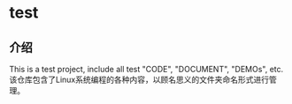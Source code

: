 # test

## 介绍

This is a test project, include all test "CODE", "DOCUMENT", "DEMOs", etc.
该仓库包含了Linux系统编程的各种内容，以顾名思义的文件夹命名形式进行管理。


